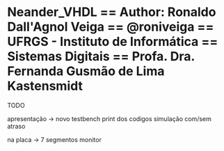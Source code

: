 Neander_VHDL
== Author: Ronaldo Dall'Agnol Veiga
==			@roniveiga
== UFRGS - Instituto de Informática
== Sistemas Digitais
== Profa. Dra. Fernanda Gusmão de Lima Kastensmidt
============
TODO

apresentação ->
	novo testbench
	print dos codigos
	simulação com/sem atraso
	
na placa ->
	7 segmentos
	monitor
